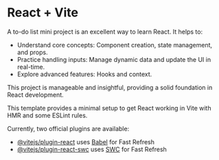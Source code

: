 # React + Vite
A to-do list mini project is an excellent way to learn React. It helps to:

- Understand core concepts: Component creation, state management, and props.
- Practice handling inputs: Manage dynamic data and update the UI in real-time.
- Explore advanced features: Hooks and context.

This project is manageable and insightful, providing a solid foundation in React development.

This template provides a minimal setup to get React working in Vite with HMR and some ESLint rules.

Currently, two official plugins are available:

- [@vitejs/plugin-react](https://github.com/vitejs/vite-plugin-react/blob/main/packages/plugin-react/README.md) uses [Babel](https://babeljs.io/) for Fast Refresh
- [@vitejs/plugin-react-swc](https://github.com/vitejs/vite-plugin-react-swc) uses [SWC](https://swc.rs/) for Fast Refresh
